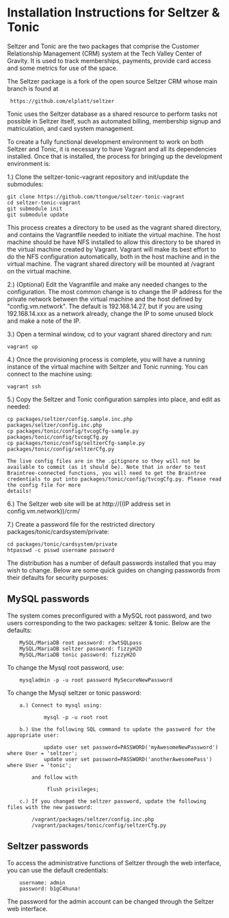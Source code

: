 # Installation Instructions for Seltzer &amp; Tonic

Seltzer and Tonic are the two packages that comprise the Customer Relationship Management (CRM) system 
at the Tech Valley Center of Gravity. It is used to track memberships, payments, provide card access and
some metrics for use of the space. 

The Seltzer package is a fork of the open source Seltzer CRM whose main branch is found at 

     https://github.com/elplatt/seltzer

Tonic uses the Seltzer database as a shared resource to perform tasks not possible in Seltzer itself, such as automated billing, membership signup and matriculation, and card system management. 

To create a fully functional development environment to work on both Seltzer and Tonic, it is necessary to have Vagrant and all its dependencies installed. Once that is installed, the process for bringing up the development environment is:


1.) Clone the seltzer-tonic-vagrant repository and init/update the submodules:

	git clone https://github.com/ttongue/seltzer-tonic-vagrant
	cd seltzer-tonic-vagrant
	git submodule init
	git submodule update

This process creates a directory to be used as the vagrant shared directory, and contains the Vagrantfile needed to initiate the virtual machine. The host machine should be have NFS installed to allow this directory to be shared in the virtual machine created by Vagrant. Vagrant will make its best effort to do the NFS configuration automatically, both in the host machine and in the virtual machine. The vagrant shared directory will be mounted at /vagrant on the virtual machine.

2.) (Optional) Edit the Vagrantfile and make any needed changes to the configuration. The most common change is to change the IP address for the private network between the virtual machine and the host defined by "config.vm.network". The default is 192.168.14.27, but if you are using 192.168.14.xxx as a 
network already, change the IP to some unused block and make a note of the IP.

3.) Open a terminal window, cd to your vagrant shared directory and run:

 	vagrant up

4.) Once the provisioning process is complete, you will have a running instance of the virtual machine with Seltzer and Tonic running. You can connect to the machine using:

    vagrant ssh

5.) Copy the Seltzer and Tonic configuration samples into place, and edit as needed:

    cp packages/seltzer/config.sample.inc.php packages/seltzer/config.inc.php
    cp packages/tonic/config/tvcogCfg-sample.py packages/tonic/config/tvcogCfg.py
    cp packages/tonic/config/seltzerCfg-sample.py packages/tonic/config/seltzerCfg.py

    The live config files are in the .gitignore so they will not be available to commit (as it should be). Note that in order to test Braintree-connected functions, you will need to get the Braintree
    credentials to put into packages/tonic/config/tvcogCfg.py. Please read the config file for more
    details!

6.) The Seltzer web site will be at http://((IP address set in config.vm.network))/crm/

7.) Create a password file for the restricted directory packages/tonic/cardsystem/private:
	
	cd packages/tonic/cardsystem/private
	htpasswd -c psswd username password

The distribution has a number of default passwords installed that you may wish to change. Below are some quick guides on changing passwords from their defaults for security purposes:


MySQL passwords
---------------

The system comes preconfigured with a MySQL root password, and two users corresponding to the two packages: seltzer &amp; tonic. Below are the defaults:


		MySQL/MariaDB root password: r3wtSQLpass
		MySQL/MariaDB seltzer password: fizzyH2O
		MySQL/MariaDB tonic password: fizzyH2O

To change the Mysql root password, use:
		 
		mysqladmin -p -u root password MySecureNewPassword

To change the Mysql seltzer or tonic password:

		a.) Connect to mysql using:

				mysql -p -u root root

		b.) Use the following SQL command to update the password for the appropriate user:

				update user set password=PASSWORD('myAwesomeNewPassword') where User = 'seltzer';
				update user set password=PASSWORD('anotherAwesomePass') where User = 'tonic';

			and follow with

				 flush privileges;

		c.) If you changed the seltzer password, update the following files with the new password:

			/vagrant/packages/seltzer/config.inc.php 
			/vagrant/packages/tonic/config/seltzerCfg.py


Seltzer passwords
-----------------

To access the administrative functions of Seltzer through the web interface, you can use the default credentials:

		username: admin
		password: b1gC4huna!

The password for the admin account can be changed through the Seltzer web interface.




